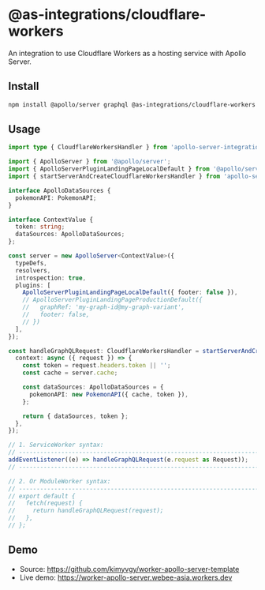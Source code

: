 # @as-integrations/cloudflare-workers

An integration to use Cloudflare Workers as a hosting service with Apollo Server.

## Install

```bash
npm install @apollo/server graphql @as-integrations/cloudflare-workers
```

## Usage

```typescript
import type { CloudflareWorkersHandler } from 'apollo-server-integration-cloudflare-workers';

import { ApolloServer } from '@apollo/server';
import { ApolloServerPluginLandingPageLocalDefault } from '@apollo/server/plugin/landingPage/default';
import { startServerAndCreateCloudflareWorkersHandler } from 'apollo-server-integration-cloudflare-workers';

interface ApolloDataSources {
  pokemonAPI: PokemonAPI;
}

interface ContextValue {
  token: string;
  dataSources: ApolloDataSources;
};

const server = new ApolloServer<ContextValue>({
  typeDefs,
  resolvers,
  introspection: true,
  plugins: [
    ApolloServerPluginLandingPageLocalDefault({ footer: false }),
    // ApolloServerPluginLandingPageProductionDefault({
    //   graphRef: 'my-graph-id@my-graph-variant',
    //   footer: false,
    // })
  ],
});

const handleGraphQLRequest: CloudflareWorkersHandler = startServerAndCreateCloudflareHandler(server, {
  context: async ({ request }) => {
    const token = request.headers.token || '';
    const cache = server.cache;

    const dataSources: ApolloDataSources = {
      pokemonAPI: new PokemonAPI({ cache, token }),
    };

    return { dataSources, token };
  },
});

// 1. ServiceWorker syntax:
// --------------------------------------------------------------------
addEventListener((e) => handleGraphQLRequest(e.request as Request));
// --------------------------------------------------------------------

// 2. Or ModuleWorker syntax:
// --------------------------------------------------------------------
// export default {
//   fetch(request) {
//     return handleGraphQLRequest(request);
//   },
// };
```

## Demo

- Source: https://github.com/kimyvgy/worker-apollo-server-template
- Live demo: https://worker-apollo-server.webee-asia.workers.dev
